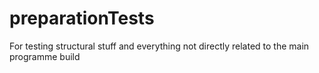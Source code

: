 # preparationTests
For testing structural stuff and everything not directly related to the main programme build
